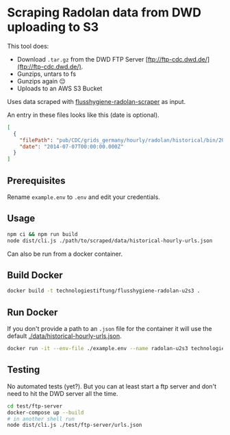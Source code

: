 # Scraping Radolan data from DWD uploading to S3

This tool does:

- Download `.tar.gz` from the DWD FTP Server [ftp://ftp-cdc.dwd.de/](ftp://ftp-cdc.dwd.de/).  
- Gunzips, untars to fs
- Gunzips again 😔
- Uploads to an AWS S3 Bucket


Uses data scraped with [flusshygiene-radolan-scraper](https://github.com/technologiestiftung/flusshygiene-radolan-scraper) as input. 

An entry in these files looks like this (date is optional).

```json
[
  {
    "filePath": "pub/CDC/grids_germany/hourly/radolan/historical/bin/2005/RW-200506.tar.gz",
    "date": "2014-07-07T00:00:00.000Z"
  }
]
```

## Prerequisites

Rename `example.env` to `.env` and edit your credentials.

## Usage

```bash
npm ci && npm run build
node dist/cli.js ./path/to/scraped/data/historical-hourly-urls.json
```

Can also be run from a docker container.

## Build Docker

```bash
docker build -t technologiestiftung/flusshygiene-radolan-u2s3 .
```

## Run Docker

If you don't provide a path to an `.json` file for the container it will use the default [./data/historical-hourly-urls.json](data/historical-hourly-urls.json).  


```bash
docker run -it --env-file ./example.env --name radolan-u2s3 technologiestiftung/flusshygiene-radolan-u2s3 ./test/ftp-server/urls.json
```


## Testing

No automated tests (yet?). But you can at least start a ftp server and don't need to hit the DWD server all the time.

```bash
cd test/ftp-server
docker-compose up --build
# in another shell run
node dist/cli.js ./test/ftp-server/urls.json
```